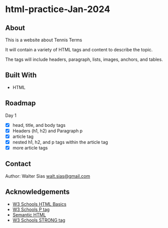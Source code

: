 # html-practice-Jan-2024

## About

This is a website about Tennis Terms

It will contain a variety of HTML tags and content to describe the topic.

The tags will include headers, paragraph, lists, images, anchors, and tables.

## Built With

* HTML

## Roadmap

Day 1

- [x] head, title, and body tags
- [x] Headers (h1, h2) and Paragraph p
- [x] article tag
- [x] nested h1, h2, and p tags within the article tag
- [x] more article tags

## Contact

Author: Walter Sias walt.sias@gmail.com

## Acknowledgements

* [W3 Schools HTML Basics](https://www.w3schools.com/html/html_basic.asp)
* [W3 Schools P tag](https://www.w3schools.com/tags/tag_p.asp)
* [Semantic HTML](https://www.semrush.com/blog/semantic-html5-guide/)
* [W3 Schools STRONG tag](https://www.w3schools.com/tags/tag_strong.asp)
